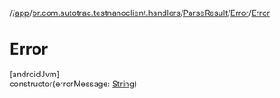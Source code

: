 //[app](../../../../index.md)/[br.com.autotrac.testnanoclient.handlers](../../index.md)/[ParseResult](../index.md)/[Error](index.md)/[Error](-error.md)

# Error

[androidJvm]\
constructor(errorMessage: [String](https://kotlinlang.org/api/latest/jvm/stdlib/kotlin/-string/index.html))
